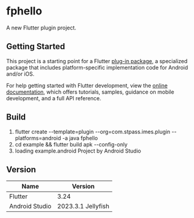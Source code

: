 # fphello

A new Flutter plugin project.

## Getting Started

This project is a starting point for a Flutter
[plug-in package](https://flutter.dev/to/develop-plugins),
a specialized package that includes platform-specific implementation code for
Android and/or iOS.

For help getting started with Flutter development, view the
[online documentation](https://docs.flutter.dev), which offers tutorials,
samples, guidance on mobile development, and a full API reference.

## Build

1. flutter create --template=plugin --org=com.stpass.imes.plugin --platforms=android -a java fphello
2. cd example && flutter build apk --config-only
3. loading example.android Project by Android Studio

## Version

Name | Version
--- | ---
Flutter | 3.24
Android Studio | 2023.3.1 Jellyfish